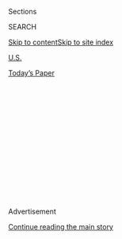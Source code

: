 <div id="app">

<div>

<div>

<div>

<div class="NYTAppHideMasthead css-1q2w90k e1suatyy0">

<div class="section css-ui9rw0 e1suatyy2">

<div class="css-eph4ug er09x8g0">

<div class="css-6n7j50">

</div>

<span class="css-1dv1kvn">Sections</span>

<div class="css-10488qs">

<span class="css-1dv1kvn">SEARCH</span>

</div>

[Skip to content](#site-content)[Skip to site
index](#site-index)

</div>

<div id="masthead-section-label" class="css-1wr3we4 eaxe0e00">

[U.S.](https://www.nytimes3xbfgragh.onion/section/us)

</div>

<div class="css-10698na e1huz5gh0">

</div>

</div>

<div id="masthead-bar-one" class="section hasLinks css-15hmgas e1csuq9d3">

<div class="css-uqyvli e1csuq9d0">

</div>

<div class="css-1uqjmks e1csuq9d1">

</div>

<div class="css-9e9ivx">

[](https://myaccount.nytimes3xbfgragh.onion/auth/login?response_type=cookie&client_id=vi)

</div>

<div class="css-1bvtpon e1csuq9d2">

[Today’s
Paper](https://www.nytimes3xbfgragh.onion/section/todayspaper)

</div>

</div>

</div>

</div>

<div data-aria-hidden="false">

<div id="site-content" data-role="main">

<div>

<div class="css-1aor85t" style="opacity:0.000000001;z-index:-1;visibility:hidden">

<div class="css-1hqnpie">

<div class="css-epjblv">

<span class="css-17xtcya">[U.S.](/section/us)</span><span class="css-x15j1o">|</span><span class="css-fwqvlz">John
Lewis, a Man of ‘Unbreakable Perseverance,’ Is Laid to
Rest</span>

</div>

<div class="css-k008qs">

<div class="css-1iwv8en">

<span class="css-18z7m18"></span>

<div>

</div>

</div>

<span class="css-1n6z4y">https://nyti.ms/2DjGQm2</span>

<div class="css-1705lsu">

<div class="css-4xjgmj">

<div class="css-4skfbu" data-role="toolbar" data-aria-label="Social Media Share buttons, Save button, and Comments Panel with current comment count" data-testid="share-tools">

  - 
  - 
  - 
  - 
    
    <div class="css-6n7j50">
    
    </div>

  - 
  - 

</div>

</div>

</div>

</div>

</div>

</div>

<div id="NYT_TOP_BANNER_REGION" class="css-13pd83m">

</div>

<div id="top-wrapper" class="css-1sy8kpn">

<div id="top-slug" class="css-l9onyx">

Advertisement

</div>

[Continue reading the main
story](#after-top)

<div class="ad top-wrapper" style="text-align:center;height:100%;display:block;min-height:250px">

<div id="top" class="place-ad" data-position="top" data-size-key="top">

</div>

</div>

<div id="after-top">

</div>

</div>

<div>

<div id="sponsor-wrapper" class="css-1hyfx7x">

<div id="sponsor-slug" class="css-19vbshk">

Supported by

</div>

[Continue reading the main
story](#after-sponsor)

<div id="sponsor" class="ad sponsor-wrapper" style="text-align:center;height:100%;display:block">

</div>

<div id="after-sponsor">

</div>

</div>

<div class="css-186x18t">

</div>

<div class="css-1vkm6nb ehdk2mb0">

# John Lewis, a Man of ‘Unbreakable Perseverance,’ Is Laid to Rest

</div>

The civil rights leader was eulogized by former presidents and family in
Atlanta, the city he represented in Congress for more than three
decades.

<div class="css-79elbk" data-testid="photoviewer-wrapper">

<div class="css-z3e15g" data-testid="photoviewer-wrapper-hidden">

</div>

<div class="css-1a48zt4 ehw59r15" data-testid="photoviewer-children">

![<span class="css-16f3y1r e13ogyst0" data-aria-hidden="true">Mourners
outside Ebenezer Baptist Church in Atlanta watched as former President
Barack Obama spoke at John Lewis’s funeral on
Thursday.</span><span class="css-cnj6d5 e1z0qqy90" itemprop="copyrightHolder"><span class="css-1ly73wi e1tej78p0">Credit...</span><span><span>Melissa
Golden for The New York
Times</span></span></span>](https://static01.graylady3jvrrxbe.onion/images/2020/07/30/us/30lewis-funeral5/merlin_175122897_9cfada3c-07bb-4531-8889-888d54df0318-articleLarge.jpg?quality=75&auto=webp&disable=upscale)

</div>

</div>

<div class="css-18e8msd">

<div class="css-vp77d3 epjyd6m0">

<div class="css-1baulvz">

By [<span class="css-1baulvz" itemprop="name">Richard
Fausset</span>](https://www.nytimes3xbfgragh.onion/by/richard-fausset)
and [<span class="css-1baulvz last-byline" itemprop="name">Rick
Rojas</span>](https://www.nytimes3xbfgragh.onion/by/rick-rojas)

</div>

</div>

  - 
    
    <div class="css-ld3wwf e16638kd2">
    
    July 30,
    2020
    
    </div>

  - 
    
    <div class="css-4xjgmj">
    
    <div class="css-d8bdto" data-role="toolbar" data-aria-label="Social Media Share buttons, Save button, and Comments Panel with current comment count" data-testid="share-tools">
    
      - 
      - 
      - 
      - 
        
        <div class="css-6n7j50">
        
        </div>
    
      - 
      - 
    
    </div>
    
    </div>

</div>

</div>

<div class="section meteredContent css-1r7ky0e" name="articleBody" itemprop="articleBody">

<div class="css-1fanzo5 StoryBodyCompanionColumn">

<div class="css-53u6y8">

ATLANTA — Three former presidents and dozens of other dignitaries were
drawn to Ebenezer Baptist Church on Thursday to bid farewell to John
Lewis, a giant of Congress and the civil rights era whose courageous
protests guaranteed him a place in American history. But even as the
funeral [looked back over Mr. Lewis’s long
life](https://www.nytimes3xbfgragh.onion/2020/07/17/us/john-lewis-dead.html),
it also focused very much on the tumultuous state of affairs in the
country today.

The most pointed [eulogy came from former President Barack
Obama](https://www.nytimes3xbfgragh.onion/2020/07/30/us/obama-eulogy-john-lewis-full-transcript.html),
who issued a blistering critique of the Trump administration, the
brutality of police officers toward Black people and efforts to limit
the right to vote that Mr. Lewis had shed his blood to secure.

The political tone of the ceremony came as little surprise. Mr. Lewis,
who died July 17 **** at the age of 80 after a battle with pancreatic
cancer, had spent more than three decades in Congress as a thorn in the
side of Republican administrations. And he and President Trump had
traded public slights since before Mr. Trump took office.

</div>

</div>

<div class="css-79elbk" data-testid="photoviewer-wrapper">

<div class="css-z3e15g" data-testid="photoviewer-wrapper-hidden">

</div>

<div class="css-1a48zt4 ehw59r15" data-testid="photoviewer-children">

![<span class="css-16f3y1r e13ogyst0" data-aria-hidden="true">Mourners
outside Ebenezer Baptist Church, where the Rev. Dr. Martin Luther King
Jr., Mr. Lewis’s mentor and ally, once
preached.</span><span class="css-cnj6d5 e1z0qqy90" itemprop="copyrightHolder"><span class="css-1ly73wi e1tej78p0">Credit...</span><span>Melissa
Golden for The New York
Times</span></span>](https://static01.graylady3jvrrxbe.onion/images/2020/07/30/us/30lewis-briefing2/merlin_175114953_3815007c-1217-437b-ae11-ed3939c05d88-articleLarge.jpg?quality=75&auto=webp&disable=upscale)

</div>

</div>

<div class="css-1fanzo5 StoryBodyCompanionColumn">

<div class="css-53u6y8">

Mr. Obama compared Mr. Lewis to an Old Testament prophet and credited
him with directly paving the way for the nation’s first Black president.
He also took aim at the forces that he said were working against the
equality for Black Americans and other oppressed people that Mr. Lewis
had spent a lifetime championing.

</div>

</div>

<div class="css-1fanzo5 StoryBodyCompanionColumn">

<div class="css-53u6y8">

“Bull Connor may be gone,” Mr. Obama said, referring to the 1960s-era
public safety commissioner of Birmingham, Ala., who turned fire hoses
and dogs on civil rights protesters. “But today, we witness, with our
own eyes, police officers kneeling on the necks of Black Americans.”

George Wallace, the Alabama governor who endorsed segregation and used
racist language, may also be gone, Mr. Obama continued. “But we can
witness our federal government sending agents to use tear gas and batons
against peaceful demonstrators.”

And while insuperable poll tests for Black people may be a thing of the
past, Mr. Obama said, “Even as we sit here, there are those in power who
are doing their darnedest to discourage people from voting by closing
polling locations, and targeting minorities and students with
restrictive ID laws, and attacking our voting rights with surgical
precision.”

</div>

</div>

<div>

</div>

<div class="css-1fanzo5 StoryBodyCompanionColumn">

<div class="css-53u6y8">

The critique elicited a torrent of applause from the invitation-only
audience at Ebenezer Baptist Church, the famed institution that Mr.
Lewis attended and where the Rev. Dr. Martin Luther King Jr., Mr.
Lewis’s mentor and ally, once preached.

The mourners, masked to prevent the spread of the coronavirus, were
strategically limited in number to ensure social distancing. Some took
their seats as an organist played “We Shall Overcome,” a protest anthem
sung by Mr. Lewis countless times during his nonviolent confrontations
with segregationist forces in the South who beat and injured him on
several occasions.

Mr. Obama praised Mr. Lewis in his eulogy as an “American whose faith
was tested again and again to produce a man of pure joy and unbreakable
perseverance.”

</div>

</div>

<div class="css-79elbk" data-testid="photoviewer-wrapper">

<div class="css-z3e15g" data-testid="photoviewer-wrapper-hidden">

</div>

<div class="css-1a48zt4 ehw59r15" data-testid="photoviewer-children">

<div class="css-1xdhyk6 erfvjey0">

<span class="css-1ly73wi e1tej78p0">Image</span>

<div class="css-zjzyr8">

<div data-testid="lazyimage-container" style="height:257.77777777777777px">

</div>

</div>

</div>

<span class="css-16f3y1r e13ogyst0" data-aria-hidden="true">Mr. Obama
delivered the eulogy, comparing Mr. Lewis to an Old Testament
prophet.</span><span class="css-cnj6d5 e1z0qqy90" itemprop="copyrightHolder"><span class="css-1ly73wi e1tej78p0">Credit...</span><span>Alyssa
Pointer/Via Reuters</span></span>

</div>

</div>

<div class="css-1fanzo5 StoryBodyCompanionColumn">

<div class="css-53u6y8">

In death, Mr. Lewis drew a bipartisan crowd, including former presidents
George W. Bush and Bill Clinton, although Mr. Trump did not attend.
Speaker Nancy Pelosi and dozens of members of Congress were also at the
three-hour service, presided over by Ebenezer’s pastor, the Rev. Dr.
Raphael G. Warnock, who is running as a Democrat for a Senate seat.

Mr. Bush gave a short, warm speech in which he praised Mr. Lewis’s
Christian faith and recalled working with him to establish the National
Museum of African American History and Culture in Washington.

“Listen, John and I had our disagreements, of course,” said Mr. Bush, a
Republican. “But in the America John Lewis fought for, and the America I
believe in, differences of opinion are inevitable elements and evidence
of democracy in action.”

</div>

</div>

<div class="css-1fanzo5 StoryBodyCompanionColumn">

<div class="css-53u6y8">

The line was as well received as Mr. Bush himself: Dr. Warnock noted
that Mr. Bush was president “the last time we reauthorized the Voting
Rights Act.” It was a markedly different tone from the 2006 funeral of
Coretta Scott King, Dr. King’s widow, in which numerous speakers
criticized the Bush administration while Mr. Bush, then in his second
term, looked on.

Mr. Clinton called Mr. Lewis “a man I loved for a long time” and someone
who was “on a mission that was bigger than personal ambition.”

He also said that Mr. Lewis had learned a lesson after he was asked by
other civil rights leaders to tone down a fiery speech that he had
written for the March on Washington in August 1963. “He listened to
people that he knew had the same goals say, ‘Well, we have to be careful
how we say **** this because we’re trying to get converts, not more
adversaries.’”

It came as little surprise that Mr. Lewis’s funeral would dwell as much
on the present as on his younger days, including his beating in 1965 by
Alabama state troopers at the Edmund Pettus Bridge in Selma, Ala., an
atrocity that helped spur Congress to pass the Voting Rights Act. On
Thursday, The New York Times, at Mr. Lewis’s request, published an essay
he wrote that [praised the Black Lives Matter
movement](https://www.nytimes3xbfgragh.onion/2020/07/30/opinion/john-lewis-civil-rights-america.html)
and urged continued participation in the democratic process.

Mr. Lewis’s funeral also came amid a fraught season in Atlanta, which he
represented as part of his Fifth Congressional District. In recent
weeks, the city has been rocked by protests, both peaceful and violent,
over systemic racism and police brutality.

His coffin was carried into the sanctuary not long after Mr. Trump made
unsubstantiated assertions of potential vote-by-mail fraud and floated
the idea of postponing the election this November — a suggestion that
shocked both critics and allies and heightened concerns that he might
not accept the results if he were to lose.

At the same time, however, the funeral underscored how Mr. Lewis
believed that his decades-long civil rights fight could be waged in a
spirit of comity — and with a belief that the American project was not
fatally flawed, but perfectible in the hands of a citizenry willing to
go to the polls and engage in nonviolent protest.

</div>

</div>

<div class="css-1fanzo5 StoryBodyCompanionColumn">

<div class="css-53u6y8">

The need to form coalitions with converts to the civil rights cause,
including white people, was a cornerstone of Mr. Lewis’s belief system,
and it clashed in the mid-1960s with a more radical branch of the
movement that was skeptical of nonviolence as an effective strategy and
prioritized Black political and economic power over integration.

Stokely Carmichael, a proponent of this worldview who would later change
his name to Kwame Ture, was chosen to replace Mr. Lewis in 1966 as
chairman of the Student Nonviolent Coordinating Committee.

“There were two or three years there where the movement went a little
bit too far toward Stokely,” Mr. Clinton said. “But in the end John
Lewis prevailed.”

That philosophical tension, however, continues to play out among
African-Americans and the activists powering the current Black Lives
Matter movement.

In his many years in public life, Mr. Lewis played crucial roles as a
critic who stood — often literally — against government power, but also
as one who worked within the system as a 33-year member of Congress.

The encomiums were not all of a political nature. The ceremony, which
began with a tolling of a bell for each of his 80 years, also featured
warm remembrances from family and staff members. A number of speakers
revived the story of how a young Mr. Lewis, who grew up on an
impoverished farm near Troy, Ala., used to preach to his family’s
chickens.

Called to something bigger, he eventually met Dr. King, who famously
nicknamed him “the boy from
Troy.”

</div>

</div>

<div class="css-79elbk" data-testid="photoviewer-wrapper">

<div class="css-z3e15g" data-testid="photoviewer-wrapper-hidden">

</div>

<div class="css-1a48zt4 ehw59r15" data-testid="photoviewer-children">

<div class="css-1xdhyk6 erfvjey0">

<span class="css-1ly73wi e1tej78p0">Image</span>

<div class="css-zjzyr8">

<div data-testid="lazyimage-container" style="height:257.77777777777777px">

</div>

</div>

</div>

<span class="css-16f3y1r e13ogyst0" data-aria-hidden="true">Xernona
Clayton, a civil rights leader and the godmother of Mr. Lewis’s son,
addressed the
service.</span><span class="css-cnj6d5 e1z0qqy90" itemprop="copyrightHolder"><span class="css-1ly73wi e1tej78p0">Credit...</span><span>Alyssa
Pointer/via Reuters</span></span>

</div>

</div>

<div class="css-1fanzo5 StoryBodyCompanionColumn">

<div class="css-53u6y8">

Xernona Clayton, a longtime civil rights advocate, humorously recalled
her strong-armed and ultimately successful efforts to effect a love
match between a young Mr. Lewis and his future wife, Lillian Miles
Lewis, who died in 2013. Mr. Lewis, she said, seemed like a man who was
going places, unlike “the bums” who had approached Lillian in the past.

In his eulogy, Mr. Obama, among other things, called on Congress to pass
a new Voting Rights Act named for Mr. Lewis, for the end of
gerrymandering and for the establishment of a national holiday on
Election Day to make it easier for working people to get to the polls.

Echoing a favored theme, Mr. Obama also praised Mr. Lewis for
understanding that it takes not only faith but hard work to improve the
country and keep a healthy democracy on course.

Mr. Lewis exhibited, he said, “that most American of ideas — the idea
that any of us ordinary people, without rank or wealth or title or fame,
can somehow point out the imperfections of this nation and come together
and challenge the status quo and decide that it is in our power to
remake this country that we love until it more closely aligns with our
highest ideals.”

For that, he said, Mr. Lewis would come to be viewed as “a founding
father of that fuller, fairer, better America.”

The sentiment resonated with the crowd that had gathered outside the
church. Many dashed over to get a look as Mr. Lewis’s coffin was carried
out.

</div>

</div>

<div class="css-1fanzo5 StoryBodyCompanionColumn">

<div class="css-53u6y8">

But Latasha Cosby-Woods stood off to the side with her hand raised in
prayer. She prayed, she said, for unity and justice, and for a new
younger generation of activists: “the John Lewises of the world,” she
said, who might “go forth and make a difference.”

Lucy Tompkins contributed reporting from New York.

</div>

</div>

<div>

</div>

</div>

<div>

</div>

<div>

</div>

<div>

</div>

<div>

<div id="bottom-wrapper" class="css-1ede5it">

<div id="bottom-slug" class="css-l9onyx">

Advertisement

</div>

[Continue reading the main
story](#after-bottom)

<div id="bottom" class="ad bottom-wrapper" style="text-align:center;height:100%;display:block;min-height:90px">

</div>

<div id="after-bottom">

</div>

</div>

</div>

</div>

</div>

## Site Index

<div>

</div>

## Site Information Navigation

  - [© <span>2020</span> <span>The New York Times
    Company</span>](https://help.nytimes3xbfgragh.onion/hc/en-us/articles/115014792127-Copyright-notice)

<!-- end list -->

  - [NYTCo](https://www.nytco.com/)
  - [Contact
    Us](https://help.nytimes3xbfgragh.onion/hc/en-us/articles/115015385887-Contact-Us)
  - [Work with us](https://www.nytco.com/careers/)
  - [Advertise](https://nytmediakit.com/)
  - [T Brand Studio](http://www.tbrandstudio.com/)
  - [Your Ad
    Choices](https://www.nytimes3xbfgragh.onion/privacy/cookie-policy#how-do-i-manage-trackers)
  - [Privacy](https://www.nytimes3xbfgragh.onion/privacy)
  - [Terms of
    Service](https://help.nytimes3xbfgragh.onion/hc/en-us/articles/115014893428-Terms-of-service)
  - [Terms of
    Sale](https://help.nytimes3xbfgragh.onion/hc/en-us/articles/115014893968-Terms-of-sale)
  - [Site
    Map](https://spiderbites.nytimes3xbfgragh.onion)
  - [Help](https://help.nytimes3xbfgragh.onion/hc/en-us)
  - [Subscriptions](https://www.nytimes3xbfgragh.onion/subscription?campaignId=37WXW)

</div>

</div>

</div>

</div>
